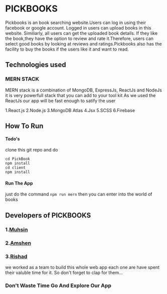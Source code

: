 # PICKBOOKS

Pickbooks is an book searching website.Users can log in using their facebook or google account. Logged in users can upload books in this website. Similiarly, all users can get the uploaded book details. If they like the book,they have the option to review and rate it.Therefore, users can select good books by looking at reviews and ratings.Pickbooks also has the facility to buy the books if the users like it and want to read.


## Technologies used

### MERN STACK

MERN stack is a combination of MongoDB, ExpressJs, ReactJs and NodeJs it is very powerfull stack that you can add to your tool kit As we used the ReactJs our app will be fast enough to satify the user

1.React.js
2.Node.js
3.MongoDB Atlas
4.Jsx
5.SCSS
6.Firebase

## How To Run
#### Todo's

clone this git repo
and do

```
cd PickBook
npm install
cd client
npm install
```

#### Run The App

just do the command ```npm run mern```
then you can enter into the world of books

## Developers of PICKBOOKS

### 1.[Muhsin](https://instagram.com/_muhsin22?utm_medium=copy_link "Link to Instagram")

### 2.[Amshen](https://github.com/AmshenShanu07 "Link to Github")

### 3.[Rishad](github.com/rishadpt "Link to Github")

we worked as a team to build this whole web app each one are have spent their
valuble time for it. So don't forget to clap for them...

### Don't Waste Time Go And Explore Our App

